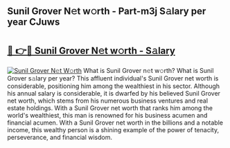## Sunil Grover N𝚎t w𝚘rth - Part-m3j S𝚊lary per year CJuws

# <h2><a href="http://gc02sqp.nevu.top/?p=Sunil+Grover">🔗 👉🔴 Sunil Grover N𝚎t w𝚘rth - S𝚊lary</a></h2>

[![Sunil Grover N𝚎t W𝚘rth](https://i.imgur.com/Oavwk0R.jpeg)](http://gc02sqp.nevu.top/?p=Sunil+Grover)
What is Sunil Grover n𝚎t w𝚘rth? What is Sunil Grover s𝚊lary per year?
This affluent individual's Sunil Grover net worth is considerable, positioning him among the wealthiest in his sector. Although his annual salary is considerable, it is dwarfed by his believed Sunil Grover net worth, which stems from his numerous business ventures and real estate holdings. With a Sunil Grover net worth that ranks him among the world's wealthiest, this man is renowned for his business acumen and financial acumen. With a Sunil Grover net worth in the billions and a notable income, this wealthy person is a shining example of the power of tenacity, perseverance, and financial wisdom.

